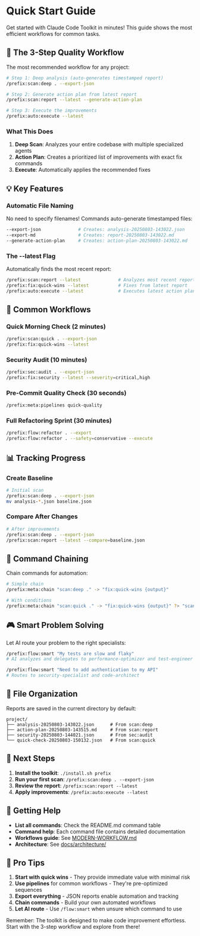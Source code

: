 # Quick Start Guide

Get started with Claude Code Toolkit in minutes! This guide shows the most efficient workflows for common tasks.

## 🎯 The 3-Step Quality Workflow

The most recommended workflow for any project:

```bash
# Step 1: Deep analysis (auto-generates timestamped report)
/prefix:scan:deep . --export-json

# Step 2: Generate action plan from latest report
/prefix:scan:report --latest --generate-action-plan

# Step 3: Execute the improvements
/prefix:auto:execute --latest
```

### What This Does

1. **Deep Scan**: Analyzes your entire codebase with multiple specialized agents
2. **Action Plan**: Creates a prioritized list of improvements with exact fix commands
3. **Execute**: Automatically applies the recommended fixes

## 💡 Key Features

### Automatic File Naming

No need to specify filenames! Commands auto-generate timestamped files:

```bash
--export-json              # Creates: analysis-20250803-143022.json
--export-md                # Creates: report-20250803-143022.md
--generate-action-plan     # Creates: action-plan-20250803-143022.md
```

### The --latest Flag

Automatically finds the most recent report:

```bash
/prefix:scan:report --latest              # Analyzes most recent report
/prefix:fix:quick-wins --latest           # Fixes from latest report
/prefix:auto:execute --latest             # Executes latest action plan
```

## 🚀 Common Workflows

### Quick Morning Check (2 minutes)

```bash
/prefix:scan:quick . --export-json
/prefix:fix:quick-wins --latest
```

### Security Audit (10 minutes)

```bash
/prefix:sec:audit . --export-json
/prefix:fix:security --latest --severity=critical,high
```

### Pre-Commit Quality Check (30 seconds)

```bash
/prefix:meta:pipelines quick-quality
```

### Full Refactoring Sprint (30 minutes)

```bash
/prefix:flow:refactor . --export
/prefix:flow:refactor . --safety=conservative --execute
```

## 📊 Tracking Progress

### Create Baseline

```bash
# Initial scan
/prefix:scan:deep . --export-json
mv analysis-*.json baseline.json
```

### Compare After Changes

```bash
# After improvements
/prefix:scan:deep . --export-json
/prefix:scan:report --latest --compare=baseline.json
```

## 🔗 Command Chaining

Chain commands for automation:

```bash
# Simple chain
/prefix:meta:chain "scan:deep ." -> "fix:quick-wins {output}"

# With conditions
/prefix:meta:chain "scan:quick ." -> "fix:quick-wins {output}" ?> "scan:quality . --compare"
```

## 🎮 Smart Problem Solving

Let AI route your problem to the right specialists:

```bash
/prefix:flow:smart "My tests are slow and flaky"
# AI analyzes and delegates to performance-optimizer and test-engineer

/prefix:flow:smart "Need to add authentication to my API"
# Routes to security-specialist and code-architect
```

## 📁 File Organization

Reports are saved in the current directory by default:

```
project/
├── analysis-20250803-143022.json      # From scan:deep
├── action-plan-20250803-143515.md     # From scan:report
├── security-20250803-144021.json      # From sec:audit
└── quick-check-20250803-150132.json   # From scan:quick
```

## 🏃 Next Steps

1. **Install the toolkit**: `./install.sh prefix`
2. **Run your first scan**: `/prefix:scan:deep . --export-json`
3. **Review the report**: `/prefix:scan:report --latest`
4. **Apply improvements**: `/prefix:auto:execute --latest`

## 💬 Getting Help

- **List all commands**: Check the README.md command table
- **Command help**: Each command file contains detailed documentation
- **Workflows guide**: See [MODERN-WORKFLOW.md](MODERN-WORKFLOW.md)
- **Architecture**: See [docs/architecture/](../architecture/)

## 🎯 Pro Tips

1. **Start with quick wins** - They provide immediate value with minimal risk
2. **Use pipelines** for common workflows - They're pre-optimized sequences
3. **Export everything** - JSON reports enable automation and tracking
4. **Chain commands** - Build your own automated workflows
5. **Let AI route** - Use `/flow:smart` when unsure which command to use

Remember: The toolkit is designed to make code improvement effortless. Start with the 3-step workflow and explore from there!
